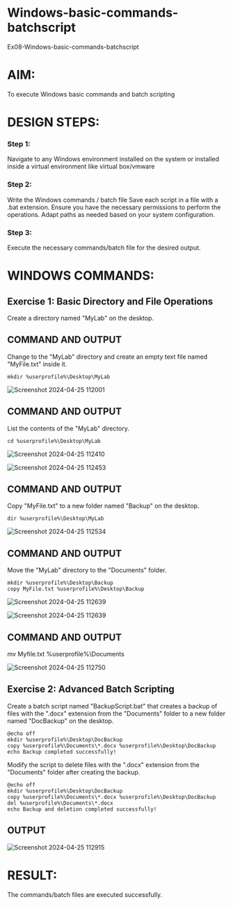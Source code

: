 # Windows-basic-commands-batchscript
Ex08-Windows-basic-commands-batchscript

# AIM:
To execute Windows basic commands and batch scripting

# DESIGN STEPS: 

### Step 1:

Navigate to any Windows environment installed on the system or installed inside a virtual environment like virtual box/vmware 

### Step 2:

Write the Windows commands / batch file
Save each script in a file with a .bat extension.
Ensure you have the necessary permissions to perform the operations.
Adapt paths as needed based on your system configuration.
### Step 3:

Execute the necessary commands/batch file for the desired output. 




# WINDOWS COMMANDS:
## Exercise 1: Basic Directory and File Operations
Create a directory named "MyLab" on the desktop.


## COMMAND AND OUTPUT

Change to the "MyLab" directory and create an empty text file named "MyFile.txt" inside it.
```
mkdir %userprofile%\Desktop\MyLab
```
![Screenshot 2024-04-25 112001](https://github.com/aswethaashok/Windows-basic-commands-batchscript/assets/149987410/04b939cc-be72-4fce-98e6-1d96c1e8b6d6)


## COMMAND AND OUTPUT

List the contents of the "MyLab" directory.
```
cd %userprofile%\Desktop\MyLab
```
![Screenshot 2024-04-25 112410](https://github.com/aswethaashok/Windows-basic-commands-batchscript/assets/149987410/d3328cab-2d17-4efd-b736-cfe6cef4cedb)

![Screenshot 2024-04-25 112453](https://github.com/aswethaashok/Windows-basic-commands-batchscript/assets/149987410/a72820db-5967-472c-b6ae-bf08ceeaeace)


## COMMAND AND OUTPUT

Copy "MyFile.txt" to a new folder named "Backup" on the desktop.
```
dir %userprofile%\Desktop\MyLab
```
![Screenshot 2024-04-25 112534](https://github.com/aswethaashok/Windows-basic-commands-batchscript/assets/149987410/11847b48-2dfb-49f1-90b6-4912c9c9d016)


## COMMAND AND OUTPUT

Move the "MyLab" directory to the "Documents" folder.
```
mkdir %userprofile%\Desktop\Backup
copy MyFile.txt %userprofile%\Desktop\Backup
```
![Screenshot 2024-04-25 112639](https://github.com/aswethaashok/Windows-basic-commands-batchscript/assets/149987410/561d2b39-0dd3-423d-9503-9264fcacf815)

![Screenshot 2024-04-25 112639](https://github.com/aswethaashok/Windows-basic-commands-batchscript/assets/149987410/3da0083b-77b0-4aec-b583-86d70d6d90c4)


## COMMAND AND OUTPUT

mv Myfile.txt %userprofile%\Documents

![Screenshot 2024-04-25 112750](https://github.com/aswethaashok/Windows-basic-commands-batchscript/assets/149987410/06a53612-1394-46c4-bbab-7d6b8e19955d)


## Exercise 2: Advanced Batch Scripting
Create a batch script named "BackupScript.bat" that creates a backup of files with the ".docx" extension from the "Documents" folder to a new folder named "DocBackup" on the desktop.

```
@echo off
mkdir %userprofile%\Desktop\DocBackup
copy %userprofile%\Documents\*.docx %userprofile%\Desktop\DocBackup
echo Backup completed successfully!
```
Modify the script to delete files with the ".docx" extension from the "Documents" folder after creating the backup.
```
@echo off
mkdir %userprofile%\Desktop\DocBackup
copy %userprofile%\Documents\*.docx %userprofile%\Desktop\DocBackup
del %userprofile%\Documents\*.docx
echo Backup and deletion completed successfully!
```
## OUTPUT

![Screenshot 2024-04-25 112915](https://github.com/aswethaashok/Windows-basic-commands-batchscript/assets/149987410/359df3da-ad00-44a6-b6d8-663bea5dfc6e)




# RESULT:
The commands/batch files are executed successfully.

